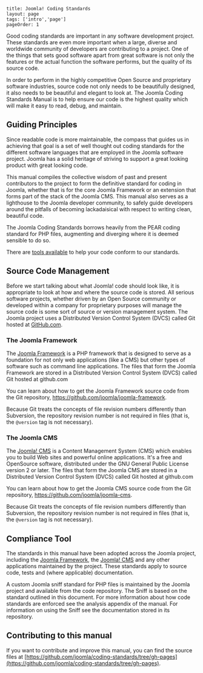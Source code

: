 ```
title: Joomla! Coding Standards
layout: page
tags: ['intro','page']
pageOrder: 1
```

Good coding standards are important in any software development project. These standards are even more important when a large, diverse and worldwide community of developers are contributing to a project. One of the things that sets good software apart from great software is not only the features or the actual function the software performs, but the quality of its source code. 

In order to perform in the highly competitive Open Source and proprietary software industries, source code not only needs to be beautifully designed, it also needs to be beautiful and elegant to look at. The Joomla Coding Standards Manual is to help ensure our code is the highest quality which will make it easy to read, debug, and maintain. 

## Guiding Principles

Since readable code is more maintainable, the compass that guides us in achieving that goal is a set of well thought out coding standards for the different software languages that are employed in the Joomla software project. Joomla has a solid heritage of striving to support a great looking product with great looking code. 

This manual compiles the collective wisdom of past and present contributors to the project to form the definitive standard for coding in Joomla, whether that is for the core Joomla Framework or an extension that forms part of the stack of the Joomla CMS. This manual also serves as a lighthouse to the Joomla developer community, to safely guide developers around the pitfalls of becoming lackadaisical with respect to writing clean, beautiful code.

The Joomla Coding Standards borrows heavily from the PEAR coding standard for PHP files, augmenting and diverging where it is deemed sensible to do so.

There are [tools available](appendices/analysis) to help your code conform to our standards.

## Source Code Management

Before we start talking about what Joomla! code should look like, it is appropriate to look at how and where the source code is stored. All serious software projects, whether driven by an Open Source community or developed within a company for proprietary purposes will manage the source code is some sort of source or version management system. The Joomla project uses a Distributed Version Control System (DVCS) called Git hosted at [GitHub.com](http://github.com).

### The Joomla Framework

The [Joomla Framework](https://github.com/joomla/joomla-framework) is a PHP framework that is designed to serve as a foundation for not only web applications (like a CMS) but other types of software such as command line applications. The files that form the Joomla Framework are stored in a Distributed Version Control System (DVCS) called Git hosted at github.com

You can learn about how to get the Joomla Framework source code from the Git repository, https://github.com/joomla/joomla-framework.

Because Git treats the concepts of file revision numbers differently than Subversion, the repository revision number is not required in files (that is, the `@version` tag is not necessary).

### The Joomla CMS
The [Joomla! CMS](https://github.com/joomla/joomla-cms) is a Content Management System (CMS) which enables you to build Web sites and powerful online applications. It's a free and OpenSource software, distributed under the GNU General Public License version 2 or later. The files that form the Joomla CMS are stored in a Distributed Version Control System (DVCS) called Git hosted at github.com

You can learn about how to get the Joomla CMS source code from the Git repository, https://github.com/joomla/joomla-cms.

Because Git treats the concepts of file revision numbers differently than Subversion, the repository revision number is not required in files (that is, the `@version` tag is not necessary).

## Compliance Tool

The standards in this manual have been adopted across the Joomla project, including the [Joomla Framework](https://github.com/joomla/joomla-framework), the [Joomla! CMS](https://github.com/joomla/joomla-cms) and any other applications maintained by the project. These standards apply to source code, tests and (where applicable) documentation.

A custom Joomla sniff standard for PHP files is maintained by the Joomla project and available from the code repository. The Sniff is based on the standard outlined in this document. For more information about how code standards are enforced see the analysis appendix of the manual. For information on using the Sniff see the documentation stored in its repository.


## Contributing to this manual

If you want to contribute and improve this manual, you can find the source files at [https://github.com/joomla/coding-standards/tree/gh-pages](https://github.com/joomla/coding-standards/tree/gh-pages).